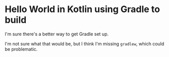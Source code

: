 
# Hello World in Kotlin using Gradle to build

I'm sure there's a better way to get Gradle set up.

I'm not sure what that would be, but I think I'm missing `gradlew`, which could be problematic.
